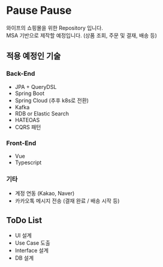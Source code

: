 # Pause Pause
와이프의 쇼핑몰을 위한 Repository 입니다.  
MSA 기반으로 제작할 예정입니다. (상품 조회, 주문 및 결재, 배송 등)  

## 적용 예정인 기술
### Back-End
- JPA + QueryDSL
- Spring Boot
- Spring Cloud (추후 k8s로 전환)
- Kafka
- RDB or Elastic Search
- HATEOAS
- CQRS 패턴

### Front-End
- Vue
- Typescript

### 기타
- 계정 연동 (Kakao, Naver)
- 카카오톡 메시지 전송 (결재 완료 / 배송 시작 등)

## ToDo List
- UI 설계
- Use Case 도출
- Interface 설계
- DB 설계